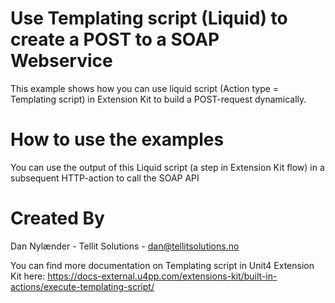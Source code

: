 # Use Templating script (Liquid) to create a POST to a SOAP Webservice

This example shows how you can use liquid script (Action type = Templating script) in Extension Kit to build a POST-request dynamically.

# How to use the examples

You can use the output of this Liquid script (a step in Extension Kit flow) in a subsequent HTTP-action to call the SOAP API

# Created By
Dan Nylænder - Tellit Solutions - dan@tellitsolutions.no

You can find more documentation on Templating script in Unit4 Extension Kit here: 
https://docs-external.u4pp.com/extensions-kit/built-in-actions/execute-templating-script/ 
